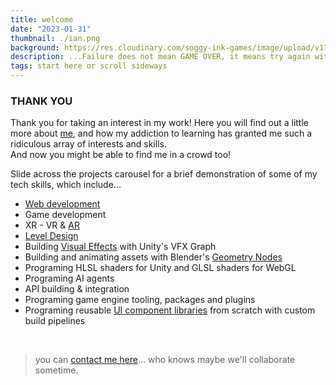 ```yaml
---
title: welcome
date: "2023-01-31"
thumbnail: ./ian.png
background: https://res.cloudinary.com/soggy-ink-games/image/upload/v1709873090/intro-ian.png
description: ...Failure does not mean GAME OVER, it means try again with EXPERIENCE
tags: start here or scroll sideways
---
```


### THANK YOU

Thank you for taking an interest in my work! Here you will find out a little more about [me](../about), and how my addiction to learning has granted me such a ridiculous array of interests and skills.
<br>
And now you might be able to find me in a crowd too!

Slide across the projects carousel for a brief demonstration of some of my tech skills, which include...

- [Web development](../soggy-website)
- Game development
- XR - VR & [AR](../eigthwall/)
- [Level Design](../underwater)
- Building [Visual Effects](../weber) with Unity's VFX Graph
- Building and animating assets with Blender's [Geometry Nodes](../lightning)
- Programing HLSL shaders for Unity and GLSL shaders for WebGL
- Programing AI agents
- API building & integration
- Programing game engine tooling, packages and plugins
- Programing reusable [UI component libraries](../component-library-project) from scratch with custom build pipelines

<br>

> you can [contact me here](/contact)... who knows maybe we'll collaborate sometime.
